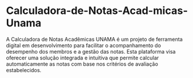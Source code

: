 # Calculadora-de-Notas-Acad-micas-Unama
A Calculadora de Notas Acadêmicas UNAMA é um projeto de ferramenta digital em desenvolvimento para facilitar o acompanhamento do desempenho dos membros e a gestão das notas. Esta plataforma visa oferecer uma solução integrada e intuitiva que permite calcular automaticamente as notas com base nos critérios de avaliação estabelecidos.
